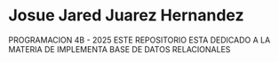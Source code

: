 # Josue Jared Juarez Hernandez
PROGRAMACION 4B - 2025
ESTE REPOSITORIO ESTA DEDICADO A LA MATERIA DE IMPLEMENTA BASE DE DATOS RELACIONALES 
